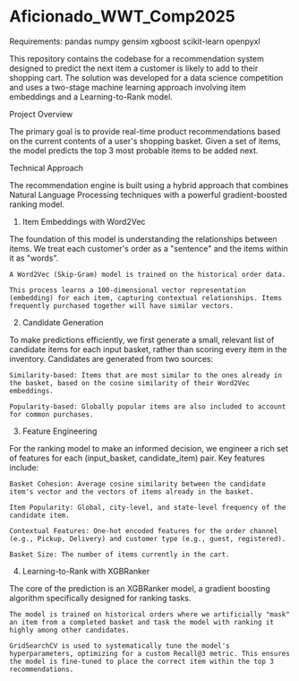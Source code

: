 # Aficionado_WWT_Comp2025

Requirements:
pandas
numpy
gensim
xgboost
scikit-learn
openpyxl

This repository contains the codebase for a recommendation system designed to predict the next item a customer is likely to add to their shopping cart. The solution was developed for a data science competition and uses a two-stage machine learning approach involving item embeddings and a Learning-to-Rank model.

Project Overview

The primary goal is to provide real-time product recommendations based on the current contents of a user's shopping basket. Given a set of items, the model predicts the top 3 most probable items to be added next.

Technical Approach

The recommendation engine is built using a hybrid approach that combines Natural Language Processing techniques with a powerful gradient-boosted ranking model.

1. Item Embeddings with Word2Vec

The foundation of this model is understanding the relationships between items. We treat each customer's order as a "sentence" and the items within it as "words".

    A Word2Vec (Skip-Gram) model is trained on the historical order data.

    This process learns a 100-dimensional vector representation (embedding) for each item, capturing contextual relationships. Items frequently purchased together will have similar vectors.

2. Candidate Generation

To make predictions efficiently, we first generate a small, relevant list of candidate items for each input basket, rather than scoring every item in the inventory. Candidates are generated from two sources:

    Similarity-based: Items that are most similar to the ones already in the basket, based on the cosine similarity of their Word2Vec embeddings.

    Popularity-based: Globally popular items are also included to account for common purchases.

3. Feature Engineering

For the ranking model to make an informed decision, we engineer a rich set of features for each (input_basket, candidate_item) pair. Key features include:

    Basket Cohesion: Average cosine similarity between the candidate item's vector and the vectors of items already in the basket.

    Item Popularity: Global, city-level, and state-level frequency of the candidate item.

    Contextual Features: One-hot encoded features for the order channel (e.g., Pickup, Delivery) and customer type (e.g., guest, registered).

    Basket Size: The number of items currently in the cart.

4. Learning-to-Rank with XGBRanker

The core of the prediction is an XGBRanker model, a gradient boosting algorithm specifically designed for ranking tasks.

    The model is trained on historical orders where we artificially "mask" an item from a completed basket and task the model with ranking it highly among other candidates.

    GridSearchCV is used to systematically tune the model's hyperparameters, optimizing for a custom Recall@3 metric. This ensures the model is fine-tuned to place the correct item within the top 3 recommendations.
